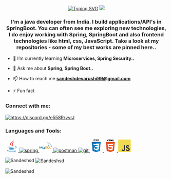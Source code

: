 
<p align="center">
  <!-- Typing SVG by DenverCoder1 - https://github.com/DenverCoder1/readme-typing-svg -->
  <a href="https://git.io/typing-svg"><img src="https://readme-typing-svg.demolab.com?font=Fira+Code&pause=1000&width=435&lines=The+five+boxing+wizards+jump+quickly" alt="Typing SVG" /></a>
<!--   <a href="https://github.com/DenverCoder1/readme-typing-svg.git"> -->
    <img src="https://readme-typing-svg.demolab.com/?lines=Hi%20there%20👋%20this%20is%20sandesh%20SD;I'm%20a%20Java%20Developer%20!!&font=Fira%20Code&center=true&width=500&height=45&color=f75c7e&vCenter=true&pause=1000&size=27" /></a>
</p>

<h3 align="center">I'm a java developer from India. I build applications/API's in SpringBoot. You can often see me exploring new technologies, I do enjoy working with Spring, SpringBoot and also frontend technologies like html, css, JavaScript. Take a look at my repositories - some of my best works are pinned here..</h3>

- 🌱 I’m currently learning **Microservices, Spring Security..**

- 💬 Ask me about **Spring, Spring Boot..**

- 📫 How to reach me **sandeshdevarushi99@gmail.com**

- ⚡ Fun fact 

<h3 align="left">Connect with me:</h3>
<p align="left">
<a href="[https://discord.gg/https://discord.gg/e558RrvvrJ](https://discord.com/channels/Sandesh#6829)" target="blank"><img align="center" src="https://raw.githubusercontent.com/rahuldkjain/github-profile-readme-generator/master/src/images/icons/Social/discord.svg" alt="https://discord.gg/e558RrvvrJ" height="30" width="40" /></a>
</p>

<h3 align="left">Languages and Tools:</h3>
<p align="left">  <a href="https://www.java.com" target="_blank" rel="noreferrer"> <img src="https://raw.githubusercontent.com/devicons/devicon/master/icons/java/java-original.svg" alt="java" width="40" height="40"/> </a> <a href="https://spring.io/" target="_blank" rel="noreferrer"> <img src="https://www.vectorlogo.zone/logos/springio/springio-icon.svg" alt="spring" width="40" height="40"/> </a>  <a href="https://www.mysql.com/" target="_blank" rel="noreferrer"> <img src="https://raw.githubusercontent.com/devicons/devicon/master/icons/mysql/mysql-original-wordmark.svg" alt="mysql" width="40" height="40"/> </a> <a href="https://postman.com" target="_blank" rel="noreferrer"> <img src="https://www.vectorlogo.zone/logos/getpostman/getpostman-icon.svg" alt="postman" width="40" height="40"/> </a> <a href="https://git-scm.com/" target="_blank" rel="noreferrer"> <img src="https://www.vectorlogo.zone/logos/git-scm/git-scm-icon.svg" alt="git" width="40" height="40"/> </a> <a href="https://www.w3schools.com/css/" target="_blank" rel="noreferrer"> <img src="https://raw.githubusercontent.com/devicons/devicon/master/icons/css3/css3-original-wordmark.svg" alt="css3" width="40" height="40"/> </a>  <a href="https://www.w3.org/html/" target="_blank" rel="noreferrer"> <img src="https://raw.githubusercontent.com/devicons/devicon/master/icons/html5/html5-original-wordmark.svg" alt="html5" width="40" height="40"/> </a> <a href="https://developer.mozilla.org/en-US/docs/Web/JavaScript" target="_blank" rel="noreferrer"> <img src="https://raw.githubusercontent.com/devicons/devicon/master/icons/javascript/javascript-original.svg" alt="javascript" width="40" height="40"/> </a>  </p>

<p><img align="left" src="https://github-readme-stats.vercel.app/api/top-langs?username=Sandeshsd&show_icons=true&locale=en&layout=compact" alt="Sandeshsd" /></p>
<p>&nbsp;<img align="center" src="https://github-readme-stats.vercel.app/api?username=Sandeshsd&show_icons=true&locale=en" alt="Sandeshsd" /></p>

<p><img align="center" src="https://github-readme-streak-stats.herokuapp.com/?user=Sandeshsd&" alt="Sandeshsd" /></p>

</body>
